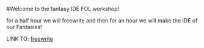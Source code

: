 #Welcome to the fantasy IDE FOL workshop!

for a half hour we will freewrite and then for an hour we will make the IDE of our Fantasies!

LINK TO: [freewrite](https://docs.google.com/document/d/1MLIblXG9h_Y-BcuU1aWCtiaglP-pVEHdrAsbM9WR5jA/edit?tab=t.0)
